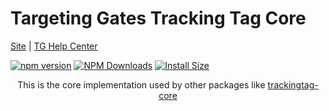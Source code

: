 # Targeting Gates Tracking Tag Core

[Site](https://myelinsoft.com/) |
[TG Help Center](https://help.widerplanet.com/)

[![npm version](https://img.shields.io/npm/v/trackingtag.svg?style=flat-square)](https://www.npmjs.com/package/trackingtag)
[![NPM Downloads](https://img.shields.io/npm/dm/trackingtag.svg?style=flat)](https://npmcharts.com/compare/trackingtag?minimal=true)
[![Install Size](https://packagephobia.now.sh/badge?p=trackingtag)](https://packagephobia.now.sh/result?p=trackingtag)

<p align="center">
This is the core implementation used by other packages like <a href="https://github.com/myelinsoft/trackingtag-core">trackingtag-core</a>
</p>
